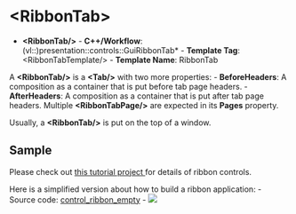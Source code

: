 # \<RibbonTab\>

- **\<RibbonTab/\>** - **C++/Workflow**: (vl::)presentation::controls::GuiRibbonTab* - **Template Tag**: \<RibbonTabTemplate/\> - **Template Name**: RibbonTab

A **\<RibbonTab/\>** is a **\<Tab/\>** with two more properties: - **BeforeHeaders**: A composition as a container that is put before tab page headers. - **AfterHeaders**: A composition as a container that is put after tab page headers. Multiple **\<RibbonTabPage/\>** are expected in its **Pages** property.

Usually, a **\<RibbonTab/\>** is put on the top of a window.

## Sample

Please check out [ this tutorial project ](https://github.com/vczh-libraries/Release/tree/master/Tutorial/GacUI_Controls/DocumentEditorRibbon/UI) for details of ribbon controls.

Here is a simplified version about how to build a ribbon application: - Source code: [control_ribbon_empty](https://github.com/vczh-libraries/Release/blob/master/SampleForDoc/GacUI/XmlRes/control_ribbon_empty/Resource.xml) - ![](https://gaclib.net/doc/gacui/control_ribbon_empty.gif)

